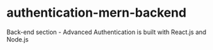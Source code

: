 # authentication-mern-backend
Back-end section - Advanced Authentication is built with React.js and Node.js
